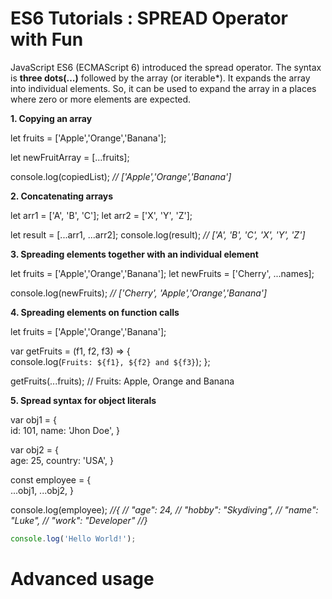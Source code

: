 # ES6 Tutorials : SPREAD Operator with Fun

JavaScript ES6 (ECMAScript 6) introduced the spread operator. The syntax is **three dots(...)** followed by the array (or iterable*).
It expands the array into individual elements. So, it can be used to expand the array in a places where zero or more elements are expected.

**1. Copying an array**

let fruits = ['Apple','Orange','Banana'];

let newFruitArray = [...fruits];

console.log(copiedList); *// ['Apple','Orange','Banana']*

**2. Concatenating arrays**

let arr1 = ['A', 'B', 'C'];
let arr2 = ['X', 'Y', 'Z'];

let result = [...arr1, ...arr2];
console.log(result); *// ['A', 'B', 'C', 'X', 'Y', 'Z']*

**3. Spreading elements together with an individual element**

let fruits = ['Apple','Orange','Banana'];
let newFruits = ['Cherry', ...names];

console.log(newFruits); *// ['Cherry', 'Apple','Orange','Banana']*

**4. Spreading elements on function calls**

let fruits = ['Apple','Orange','Banana'];

var getFruits = (f1, f2, f3) => {  
    console.log(`Fruits: ${f1}, ${f2} and ${f3}`);
};

getFruits(...fruits); // Fruits: Apple, Orange and Banana

**5. Spread syntax for object literals**

var obj1 = {  
  id: 101,
  name: 'Jhon Doe',
}

var obj2 = {  
  age: 25,
  country: 'USA',
}

const employee = {  
  ...obj1,
  ...obj2,
}

console.log(employee);
*//{
//  "age": 24,
//  "hobby": "Skydiving",
//  "name": "Luke",
//  "work": "Developer"
//}*

```javascript runnable
console.log('Hello World!');
```

# Advanced usage

